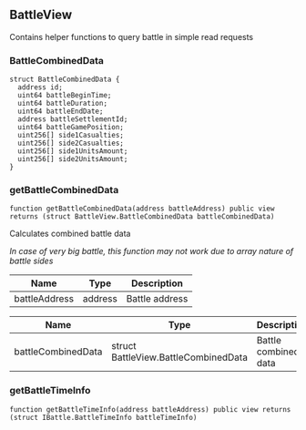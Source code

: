 ## BattleView


Contains helper functions to query battle in simple read requests





### BattleCombinedData








```solidity
struct BattleCombinedData {
  address id;
  uint64 battleBeginTime;
  uint64 battleDuration;
  uint64 battleEndDate;
  address battleSettlementId;
  uint64 battleGamePosition;
  uint256[] side1Casualties;
  uint256[] side2Casualties;
  uint256[] side1UnitsAmount;
  uint256[] side2UnitsAmount;
}
```

### getBattleCombinedData

```solidity
function getBattleCombinedData(address battleAddress) public view returns (struct BattleView.BattleCombinedData battleCombinedData)
```

Calculates combined battle data

_In case of very big battle, this function may not work due to array nature of battle sides_

| Name | Type | Description |
| ---- | ---- | ----------- |
| battleAddress | address | Battle address |

| Name | Type | Description |
| ---- | ---- | ----------- |
| battleCombinedData | struct BattleView.BattleCombinedData | Battle combined data |


### getBattleTimeInfo

```solidity
function getBattleTimeInfo(address battleAddress) public view returns (struct IBattle.BattleTimeInfo battleTimeInfo)
```







